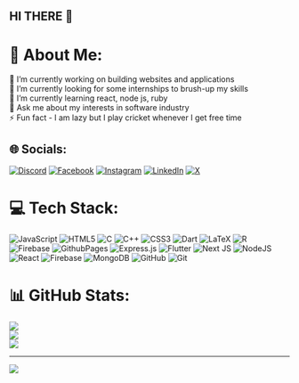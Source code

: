 ## HI THERE 👋
# 💫 About Me:
🔭 I’m currently working on building websites and applications<br>🤝 I’m currently looking for some internships to brush-up my skills<br>🌱 I’m currently learning react, node js, ruby<br>💬 Ask me about my interests in software industry<br>⚡ Fun fact - I am lazy but I play cricket whenever I get free time


## 🌐 Socials:
[![Discord](https://img.shields.io/badge/Discord-%237289DA.svg?logo=discord&logoColor=white)](https://discord.gg/_wanderer_gaurav._) [![Facebook](https://img.shields.io/badge/Facebook-%231877F2.svg?logo=Facebook&logoColor=white)](https://facebook.com/https://www.facebook.com/gaurav.banik.142?mibextid=ZbWKwL) [![Instagram](https://img.shields.io/badge/Instagram-%23E4405F.svg?logo=Instagram&logoColor=white)](https://instagram.com/_wanderer_gaurav._) [![LinkedIn](https://img.shields.io/badge/LinkedIn-%230077B5.svg?logo=linkedin&logoColor=white)](https://linkedin.com/in/https://www.linkedin.com/in/gaurav-banik-950aa8243) [![X](https://img.shields.io/badge/X-black.svg?logo=X&logoColor=white)](https://x.com/https://www.linkedin.com/in/gaurav-banik-950aa8243) 

# 💻 Tech Stack:
![JavaScript](https://img.shields.io/badge/javascript-%23323330.svg?style=for-the-badge&logo=javascript&logoColor=%23F7DF1E) ![HTML5](https://img.shields.io/badge/html5-%23E34F26.svg?style=for-the-badge&logo=html5&logoColor=white) ![C](https://img.shields.io/badge/c-%2300599C.svg?style=for-the-badge&logo=c&logoColor=white) ![C++](https://img.shields.io/badge/c++-%2300599C.svg?style=for-the-badge&logo=c%2B%2B&logoColor=white) ![CSS3](https://img.shields.io/badge/css3-%231572B6.svg?style=for-the-badge&logo=css3&logoColor=white) ![Dart](https://img.shields.io/badge/dart-%230175C2.svg?style=for-the-badge&logo=dart&logoColor=white) ![LaTeX](https://img.shields.io/badge/latex-%23008080.svg?style=for-the-badge&logo=latex&logoColor=white) ![R](https://img.shields.io/badge/r-%23276DC3.svg?style=for-the-badge&logo=r&logoColor=white) ![Firebase](https://img.shields.io/badge/firebase-%23039BE5.svg?style=for-the-badge&logo=firebase) ![GithubPages](https://img.shields.io/badge/github%20pages-121013?style=for-the-badge&logo=github&logoColor=white) ![Express.js](https://img.shields.io/badge/express.js-%23404d59.svg?style=for-the-badge&logo=express&logoColor=%2361DAFB) ![Flutter](https://img.shields.io/badge/Flutter-%2302569B.svg?style=for-the-badge&logo=Flutter&logoColor=white) ![Next JS](https://img.shields.io/badge/Next-black?style=for-the-badge&logo=next.js&logoColor=white) ![NodeJS](https://img.shields.io/badge/node.js-6DA55F?style=for-the-badge&logo=node.js&logoColor=white) ![React](https://img.shields.io/badge/react-%2320232a.svg?style=for-the-badge&logo=react&logoColor=%2361DAFB) ![Firebase](https://img.shields.io/badge/firebase-a08021?style=for-the-badge&logo=firebase&logoColor=ffcd34) ![MongoDB](https://img.shields.io/badge/MongoDB-%234ea94b.svg?style=for-the-badge&logo=mongodb&logoColor=white) ![GitHub](https://img.shields.io/badge/github-%23121011.svg?style=for-the-badge&logo=github&logoColor=white) ![Git](https://img.shields.io/badge/git-%23F05033.svg?style=for-the-badge&logo=git&logoColor=white)
# 📊 GitHub Stats:
![](https://github-readme-stats.vercel.app/api?username=wanderergaurav&theme=radical&hide_border=false&include_all_commits=true&count_private=true)<br/>
![](https://github-readme-streak-stats.herokuapp.com/?user=wanderergaurav&theme=radical&hide_border=false)<br/>
![](https://github-readme-stats.vercel.app/api/top-langs/?username=wanderergaurav&theme=radical&hide_border=false&include_all_commits=true&count_private=true&layout=compact)

---
[![](https://visitcount.itsvg.in/api?id=wanderergaurav&icon=0&color=0)](https://visitcount.itsvg.in)

<!-- Proudly created with GPRM ( https://gprm.itsvg.in ) -->
